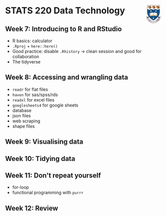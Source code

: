 # STATS 220 Data Technology <img src="static/images/uoa-crest.jpg" height="58px" align="right" />

## Week 7: Introducing to R and RStudio

* R basics: calculator
* `.Rproj` + `here::here()`
* Good practice: disable `.Rhistory` -> clean session and good for collaboration
* The tidyverse

## Week 8: Accessing and wrangling data

* `readr` for flat files
* `haven` for sas/spss/rds
* `readxl` for excel files
* `googlesheets4` for google sheets
* database
* json files
* web scraping
* shape files

## Week 9: Visualising data

## Week 10: Tidying data

## Week 11: Don't repeat yourself

* for-loop
* functional programming with `purrr`

## Week 12: Review
